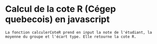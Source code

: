
# Calcul de la cote R (Cégep quebecois) en javascript


```
La fonction calculerCoteR prend en input la note de l'étudiant, la moyenne du groupe et l'écart type. Elle retourne la cote R.
```


